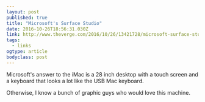 ```yaml
---
layout: post 
published: true 
title: "Microsoft's Surface Studio" 
date: 2016-10-26T18:56:31.030Z 
link: http://www.theverge.com/2016/10/26/13421728/microsoft-surface-studio-hands-on 
tags:
  - links
ogtype: article 
bodyclass: post 
---
```


Microsoft's answer to the iMac is a 28 inch desktop with a touch screen and a keyboard that looks a lot like the USB Mac keyboard.

Otherwise, I know a bunch of graphic guys who would love this machine.
